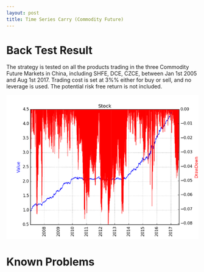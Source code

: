 ```yaml
---
layout: post
title: Time Series Carry (Commodity Future)
---
```

# Back Test Result
The strategy is tested on all the products trading in the three Commodity Future Markets in China, including SHFE, DCE, CZCE, between Jan 1st 2005 and Aug 1st 2017. Trading cost is set at 3%% either for buy or sell, and no leverage is used. The potential risk free return is not included.

![Figure](../images/Stock.png)


# Known Problems
